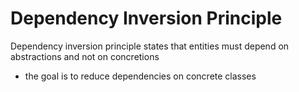 # Dependency Inversion Principle
Dependency inversion principle states that entities must depend on abstractions and not on concretions
- the goal is to reduce dependencies on concrete classes





    